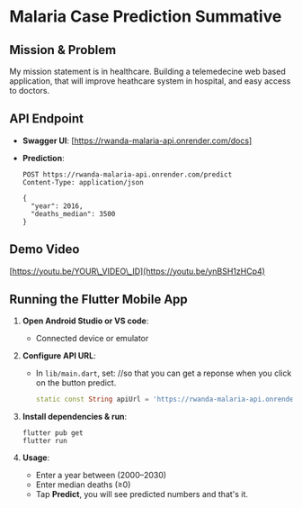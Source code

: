 # Malaria Case Prediction Summative

## Mission & Problem

My mission statement is in healthcare. Building a telemedecine web based application, that will improve heathcare system in hospital, and easy access to doctors.

## API Endpoint

* **Swagger UI**: [https://rwanda-malaria-api.onrender.com/docs]
* **Prediction**:

  ```http
  POST https://rwanda-malaria-api.onrender.com/predict
  Content-Type: application/json

  {
    "year": 2016,
    "deaths_median": 3500
  }
  ```

## Demo Video

[https://youtu.be/YOUR\_VIDEO\_ID](https://youtu.be/ynBSH1zHCp4)

## Running the Flutter Mobile App

1. **Open Android Studio or VS code**:

   * Connected device or emulator
2. **Configure API URL**:

   * In `lib/main.dart`, set: //so that you can get a reponse when you click on the button predict.

     ```dart
     static const String apiUrl = 'https://rwanda-malaria-api.onrender.com/predict';
     ```
3. **Install dependencies & run**:

   ```
   flutter pub get
   flutter run
   ```
4. **Usage**:

   * Enter a year between (2000–2030)
   * Enter median deaths (≥0)
   * Tap **Predict**, you will see predicted numbers and that's it.
